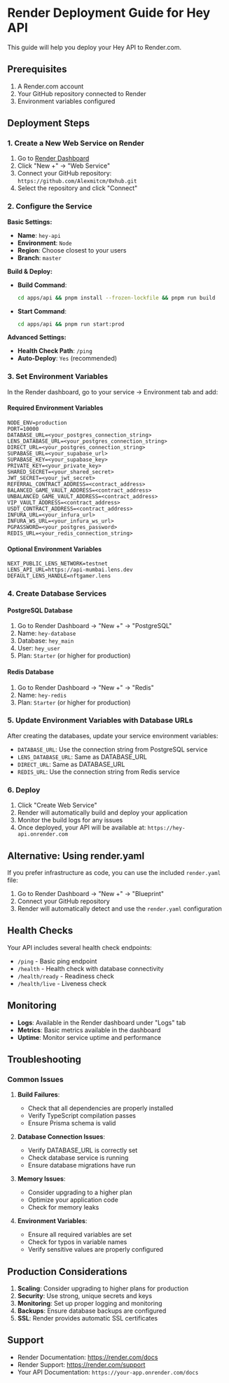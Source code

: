 # Render Deployment Guide for Hey API

This guide will help you deploy your Hey API to Render.com.

## Prerequisites

1. A Render.com account
2. Your GitHub repository connected to Render
3. Environment variables configured

## Deployment Steps

### 1. Create a New Web Service on Render

1. Go to [Render Dashboard](https://dashboard.render.com)
2. Click "New +" → "Web Service"
3. Connect your GitHub repository: `https://github.com/Alexmitcm/0xhub.git`
4. Select the repository and click "Connect"

### 2. Configure the Service

**Basic Settings:**

- **Name**: `hey-api`
- **Environment**: `Node`
- **Region**: Choose closest to your users
- **Branch**: `master`

**Build & Deploy:**

- **Build Command**:

  ```bash
  cd apps/api && pnpm install --frozen-lockfile && pnpm run build
  ```

- **Start Command**:

  ```bash
  cd apps/api && pnpm run start:prod
  ```

**Advanced Settings:**

- **Health Check Path**: `/ping`
- **Auto-Deploy**: `Yes` (recommended)

### 3. Set Environment Variables

In the Render dashboard, go to your service → Environment tab and add:

#### Required Environment Variables

```
NODE_ENV=production
PORT=10000
DATABASE_URL=<your_postgres_connection_string>
LENS_DATABASE_URL=<your_postgres_connection_string>
DIRECT_URL=<your_postgres_connection_string>
SUPABASE_URL=<your_supabase_url>
SUPABASE_KEY=<your_supabase_key>
PRIVATE_KEY=<your_private_key>
SHARED_SECRET=<your_shared_secret>
JWT_SECRET=<your_jwt_secret>
REFERRAL_CONTRACT_ADDRESS=<contract_address>
BALANCED_GAME_VAULT_ADDRESS=<contract_address>
UNBALANCED_GAME_VAULT_ADDRESS=<contract_address>
VIP_VAULT_ADDRESS=<contract_address>
USDT_CONTRACT_ADDRESS=<contract_address>
INFURA_URL=<your_infura_url>
INFURA_WS_URL=<your_infura_ws_url>
PGPASSWORD=<your_postgres_password>
REDIS_URL=<your_redis_connection_string>
```

#### Optional Environment Variables

```
NEXT_PUBLIC_LENS_NETWORK=testnet
LENS_API_URL=https://api-mumbai.lens.dev
DEFAULT_LENS_HANDLE=nftgamer.lens
```

### 4. Create Database Services

#### PostgreSQL Database

1. Go to Render Dashboard → "New +" → "PostgreSQL"
2. Name: `hey-database`
3. Database: `hey_main`
4. User: `hey_user`
5. Plan: `Starter` (or higher for production)

#### Redis Database

1. Go to Render Dashboard → "New +" → "Redis"
2. Name: `hey-redis`
3. Plan: `Starter` (or higher for production)

### 5. Update Environment Variables with Database URLs

After creating the databases, update your service environment variables:

- `DATABASE_URL`: Use the connection string from PostgreSQL service
- `LENS_DATABASE_URL`: Same as DATABASE_URL
- `DIRECT_URL`: Same as DATABASE_URL
- `REDIS_URL`: Use the connection string from Redis service

### 6. Deploy

1. Click "Create Web Service"
2. Render will automatically build and deploy your application
3. Monitor the build logs for any issues
4. Once deployed, your API will be available at: `https://hey-api.onrender.com`

## Alternative: Using render.yaml

If you prefer infrastructure as code, you can use the included `render.yaml` file:

1. Go to Render Dashboard → "New +" → "Blueprint"
2. Connect your GitHub repository
3. Render will automatically detect and use the `render.yaml` configuration

## Health Checks

Your API includes several health check endpoints:

- `/ping` - Basic ping endpoint
- `/health` - Health check with database connectivity
- `/health/ready` - Readiness check
- `/health/live` - Liveness check

## Monitoring

- **Logs**: Available in the Render dashboard under "Logs" tab
- **Metrics**: Basic metrics available in the dashboard
- **Uptime**: Monitor service uptime and performance

## Troubleshooting

### Common Issues

1. **Build Failures**:
   - Check that all dependencies are properly installed
   - Verify TypeScript compilation passes
   - Ensure Prisma schema is valid

2. **Database Connection Issues**:
   - Verify DATABASE_URL is correctly set
   - Check database service is running
   - Ensure database migrations have run

3. **Memory Issues**:
   - Consider upgrading to a higher plan
   - Optimize your application code
   - Check for memory leaks

4. **Environment Variables**:
   - Ensure all required variables are set
   - Check for typos in variable names
   - Verify sensitive values are properly configured

## Production Considerations

1. **Scaling**: Consider upgrading to higher plans for production
2. **Security**: Use strong, unique secrets and keys
3. **Monitoring**: Set up proper logging and monitoring
4. **Backups**: Ensure database backups are configured
5. **SSL**: Render provides automatic SSL certificates

## Support

- Render Documentation: <https://render.com/docs>
- Render Support: <https://render.com/support>
- Your API Documentation: `https://your-app.onrender.com/docs`
